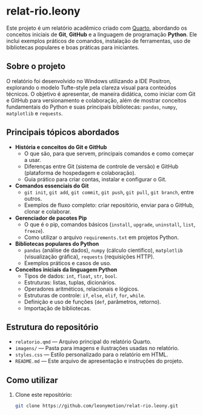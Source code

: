 # relat-rio.leony

Este projeto é um relatório acadêmico criado com [Quarto](https://quarto.org/), abordando os conceitos iniciais de **Git**, **GitHub** e a linguagem de programação **Python**. Ele inclui exemplos práticos de comandos, instalação de ferramentas, uso de bibliotecas populares e boas práticas para iniciantes.

## Sobre o projeto

O relatório foi desenvolvido no Windows utilizando a IDE Positron, explorando o modelo Tufte-style pela clareza visual para conteúdos técnicos. O objetivo é apresentar, de maneira didática, como iniciar com Git e GitHub para versionamento e colaboração, além de mostrar conceitos fundamentais do Python e suas principais bibliotecas: `pandas`, `numpy`, `matplotlib` e `requests`.

## Principais tópicos abordados

- **História e conceitos do Git e GitHub**
  - O que são, para que servem, principais comandos e como começar a usar.
  - Diferenças entre Git (sistema de controle de versão) e GitHub (plataforma de hospedagem e colaboração).
  - Guia prático para criar contas, instalar e configurar o Git.
- **Comandos essenciais do Git**
  - `git init`, `git add`, `git commit`, `git push`, `git pull`, `git branch`, entre outros.
  - Exemplos de fluxo completo: criar repositório, enviar para o GitHub, clonar e colaborar.
- **Gerenciador de pacotes Pip**
  - O que é o pip, comandos básicos (`install`, `upgrade`, `uninstall`, `list`, `freeze`).
  - Como utilizar o arquivo `requirements.txt` em projetos Python.
- **Bibliotecas populares do Python**
  - `pandas` (análise de dados), `numpy` (cálculo científico), `matplotlib` (visualização gráfica), `requests` (requisições HTTP).
  - Exemplos práticos e casos de uso.
- **Conceitos iniciais da linguagem Python**
  - Tipos de dados: `int`, `float`, `str`, `bool`.
  - Estruturas: listas, tuplas, dicionários.
  - Operadores aritméticos, relacionais e lógicos.
  - Estruturas de controle: `if`, `else`, `elif`, `for`, `while`.
  - Definição e uso de funções (`def`, parâmetros, retorno).
  - Importação de bibliotecas.

## Estrutura do repositório

- `relatorio.qmd` — Arquivo principal do relatório Quarto.
- `imagens/` — Pasta para imagens e ilustrações usadas no relatório.
- `styles.css` — Estilo personalizado para o relatório em HTML.
- `README.md` — Este arquivo de apresentação e instruções do projeto.

## Como utilizar

1. Clone este repositório:
   ```bash
   git clone https://github.com/leonymotion/relat-rio.leony.git
